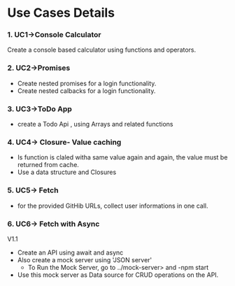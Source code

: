 # Use Cases Details

### 1. UC1->Console Calculator
Create a console based calculator using functions and operators.

### 2. UC2->Promises
   - Create nested promises for a login functionality.
   - Create nested calbacks for a login functionality. 

### 3. UC3->ToDo App
   - create a Todo Api , using Arrays and related functions

### 4. UC4-> Closure- Value caching
   - Is function is claled witha  same value again and again, the value must be returned 
    from cache.
   - Use a data structure and Closures

### 5. UC5-> Fetch
   - for the provided GitHib URLs, collect user informations in one call.

### 6. UC6-> Fetch with Async
   V1.1
   - Create an API using await and async
   - Also create a mock server using 'JSON server'
        - To Run the Mock Server, go to ../mock-server> and
        -npm start 
   - Use this mock server as Data source for CRUD operations on the API. 